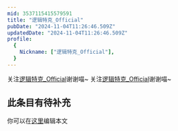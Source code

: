 ```yaml
---
mid: 3537115415579591
title: "逻辑特克_Official"
pubDate: "2024-11-04T11:26:46.509Z"
updatedDate: "2024-11-04T11:26:46.509Z"
profile:
  {
    Nickname: ["逻辑特克_Official"],
  }
---
```


关注[逻辑特克_Official](https://space.bilibili.com/3537115415579591)谢谢喵~ 关注[逻辑特克_Official](https://space.bilibili.com/3537115415579591)谢谢喵~

## 此条目有待补充
你可以在[这里](https://github.com/Yuhanawa/VTuber.ICU/edit/master/src/content/v/逻辑特克_Official/index.md)编辑本文
